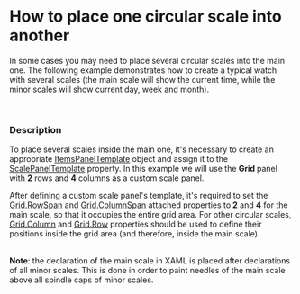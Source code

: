 # How to place one circular scale into another


<p>In some cases you may need to place several circular scales into the main one.  The following example demonstrates how to create a typical watch with several scales (the main scale will show the current time, while the minor scales will show  current day, week and month).</p><p><br />
</p>


<h3>Description</h3>

<p>To place several scales inside the main one, it&#39;s necessary to create an appropriate <a href="http://msdn.microsoft.com/ru-ru/library/system.windows.controls.itemspaneltemplate.aspx"><u>ItemsPanelTemplate</u></a> object and assign it to the <a href="http://documentation.devexpress.com/#Silverlight/DevExpressXpfGaugesGaugeControlBase_ScalePanelTemplatetopic"><u>ScalePanelTemplate</u></a> property. In this example we will use the <strong>Grid </strong>panel with <strong>2</strong> rows and <strong>4</strong> columns as a custom scale panel. </p><p>After defining a custom scale panel&#39;s template, it&#39;s required to set the <a href="http://msdn.microsoft.com/ru-ru/library/system.windows.controls.grid.rowspan.aspx"><u>Grid.RowSpan</u></a> and <a href="http://msdn.microsoft.com/ru-ru/library/system.windows.controls.grid.columnspan.aspx"><u>Grid.ColumnSpan</u></a> attached properties to<strong> 2</strong> and <strong>4</strong> for the main scale, so that it occupies the entire grid area. For other circular scales, <a href="http://msdn.microsoft.com/en-us/library/cc917861(VS.95).aspx"><u>Grid.Column</u></a> and <a href="http://msdn.microsoft.com/en-us/library/cc917855(v=VS.96).aspx"><u>Grid.Row</u></a>  properties should be used to define their positions inside the grid area (and therefore, inside the main scale).</p><p><br />
<strong>Note</strong>: the declaration of the main scale in XAML is placed after declarations of all minor scales. This is done in order to paint needles of the main scale above all spindle caps of minor scales.</p><p><br />
</p>

<br/>


